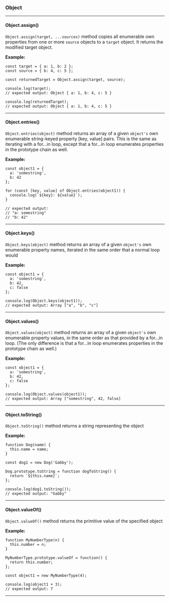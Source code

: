### Object ###

---
#### Object.assign() ####
`Object.assign(target, ...sources)` method copies all enumerable own properties from one or more `source` objects to a `target` object. It returns the modified target object.

**Example:**
```
const target = { a: 1, b: 2 };
const source = { b: 4, c: 5 };

const returnedTarget = Object.assign(target, source);

console.log(target);
// expected output: Object { a: 1, b: 4, c: 5 }

console.log(returnedTarget);
// expected output: Object { a: 1, b: 4, c: 5 }
```
---

#### Object.entries() ####
`Object.entries(object)` method returns an array of a given `object's` own enumerable string-keyed property [key, value] pairs. This is the same as iterating with a for...in loop, except that a for...in loop enumerates properties in the prototype chain as well.

**Example:**
```
const object1 = {
  a: 'somestring',
  b: 42
};

for (const [key, value] of Object.entries(object1)) {
  console.log(`${key}: ${value}`);
}

// expected output:
// "a: somestring"
// "b: 42"
```
---

#### Object.keys() ####
`Object.keys(object)` method returns an array of a given `object's` own enumerable property names, iterated in the same order that a normal loop would

**Example:**
```
const object1 = {
  a: 'somestring',
  b: 42,
  c: false
};

console.log(Object.keys(object1));
// expected output: Array ["a", "b", "c"]
```
---

#### Object.values() ####
`Object.values(object)` method returns an array of a given `object's` own enumerable property values, in the same order as that provided by a for...in loop. (The only difference is that a for...in loop enumerates properties in the prototype chain as well.)

**Example:**
```
const object1 = {
  a: 'somestring',
  b: 42,
  c: false
};

console.log(Object.values(object1));
// expected output: Array ["somestring", 42, false]
```
---

#### Object.toString() ####
`Object.toString()` method returns a string representing the object

**Example:**
```
function Dog(name) {
  this.name = name;
}

const dog1 = new Dog('Gabby');

Dog.prototype.toString = function dogToString() {
  return `${this.name}`;
};

console.log(dog1.toString());
// expected output: "Gabby"
```
---

#### Object.valueOf() ####
`Object.valueOf()` method returns the primitive value of the specified object

**Example:**
```
function MyNumberType(n) {
  this.number = n;
}

MyNumberType.prototype.valueOf = function() {
  return this.number;
};

const object1 = new MyNumberType(4);

console.log(object1 + 3);
// expected output: 7
```
---





